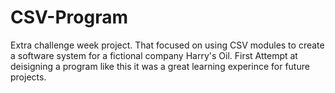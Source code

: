 # CSV-Program
Extra challenge week project. That focused on using CSV modules to create a software system for a fictional company Harry's Oil.
First Attempt at deisigning a program like this it was a great learning experince for future projects.
